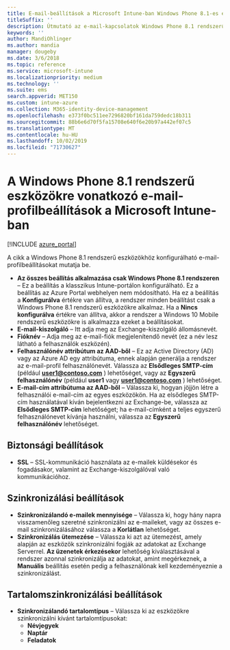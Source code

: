 ```yaml
---
title: E-mail-beállítások a Microsoft Intune-ban Windows Phone 8.1-es eszközök esetén
titleSuffix: ''
description: Útmutató az e-mail-kapcsolatok Windows Phone 8.1 rendszerű eszközökön való konfigurálásához használható Intune-beállításokhoz.
keywords: ''
author: MandiOhlinger
ms.author: mandia
manager: dougeby
ms.date: 3/6/2018
ms.topic: reference
ms.service: microsoft-intune
ms.localizationpriority: medium
ms.technology: ''
ms.suite: ems
search.appverid: MET150
ms.custom: intune-azure
ms.collection: M365-identity-device-management
ms.openlocfilehash: e373f0bc511ee7296820bf161da759dedc18b311
ms.sourcegitcommit: 88b6e6d70f5fa15708e640f6e20b97a442ef07c5
ms.translationtype: MT
ms.contentlocale: hu-HU
ms.lasthandoff: 10/02/2019
ms.locfileid: "71730627"
---
```

# <a name="email-profile-settings-in-microsoft-intune-for-devices-running-windows-phone-81"></a>A Windows Phone 8.1 rendszerű eszközökre vonatkozó e-mail-profilbeállítások a Microsoft Intune-ban

[!INCLUDE [azure_portal](../includes/azure_portal.md)]

A cikk a Windows Phone 8.1 rendszerű eszközökhöz konfigurálható e-mail-profilbeállításokat mutatja be.


- **Az összes beállítás alkalmazása csak Windows Phone 8.1 rendszeren** – Ez a beállítás a klasszikus Intune-portálon konfigurálható. Ez a beállítás az Azure Portal webhelyen nem módosítható. Ha ez a beállítás a **Konfigurálva** értékre van állítva, a rendszer minden beállítást csak a Windows Phone 8.1 rendszerű eszközökre alkalmaz. Ha a **Nincs konfigurálva** értékre van állítva, akkor a rendszer a Windows 10 Mobile rendszerű eszközökre is alkalmazza ezeket a beállításokat.
- **E-mail-kiszolgáló** – Itt adja meg az Exchange-kiszolgáló állomásnevét.
- **Fióknév** – Adja meg az e-mail-fiók megjelenítendő nevét (ez a név lesz látható a felhasználók eszközén).
- **Felhasználónév attribútum az AAD-ből** – Ez az Active Directory (AD) vagy az Azure AD egy attribútuma, ennek alapján generálja a rendszer az e-mail-profil felhasználónevét. Válassza az **Elsődleges SMTP-cím** (például **user1@contoso.com** ) lehetőséget, vagy az **Egyszerű felhasználónév** (például **user1** vagy **user1@contoso.com** ) lehetőséget.
- **E-mail-cím attribútuma az AAD-ből** – Válassza ki, hogyan jöjjön létre a felhasználói e-mail-cím az egyes eszközökön. Ha az elsődleges SMTP-cím használatával kíván bejelentkezni az Exchange-be, válassza az **Elsődleges SMTP-cím** lehetőséget; ha e-mail-címként a teljes egyszerű felhasználónevet kívánja használni, válassza az **Egyszerű felhasználónév** lehetőséget.


## <a name="security-settings"></a>Biztonsági beállítások

- **SSL** – SSL-kommunikáció használata az e-mailek küldésekor és fogadásakor, valamint az Exchange-kiszolgálóval való kommunikációhoz.



## <a name="synchronization-settings"></a>Szinkronizálási beállítások

- **Szinkronizálandó e-mailek mennyisége** – Válassza ki, hogy hány napra visszamenőleg szeretné szinkronizálni az e-maileket, vagy az összes e-mail szinkronizálásához válassza a **Korlátlan** lehetőséget.
- **Szinkronizálás ütemezése** – Válassza ki azt az ütemezést, amely alapján az eszközök szinkronizálni fogják az adatokat az Exchange Serverrel. **Az üzenetek érkezésekor** lehetőség kiválasztásával a rendszer azonnal szinkronizálja az adatokat, amint megérkeznek, a **Manuális** beállítás esetén pedig a felhasználónak kell kezdeményeznie a szinkronizálást.

## <a name="content-sync-settings"></a>Tartalomszinkronizálási beállítások

- **Szinkronizálandó tartalomtípus** – Válassza ki az eszközökre szinkronizálni kívánt tartalomtípusokat:
  - **Névjegyek**
  - **Naptár**
  - **Feladatok**

